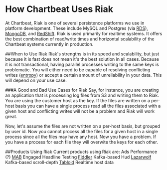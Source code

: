 <!--
{
"name": "chartbeat-riak",
"version" : "0.1",
"freshnessDate" : 2015-06-08,
"title" : "How Chartbeat Uses Riak",
"homepage" : "tango.outlearn.com",
"author" : "Nathan Potter",
"organization" : "Chartbeat",
"description": "An introduction to how we use Riak at Chartbeat"
}
-->

# How Chartbeat Uses Riak
At Chartbeat, Riak is one of several persistence platforms we use in platform development. These include MySQL and Postgres (via [RDS](http://aws.amazon.com/rds/)), [MongoDB](https://www.mongodb.org/), and [RedShift](http://aws.amazon.com/redshift/). Riak is used primarily for realtime systems. It offers the best combination of read/write times and horizontal scalability of the Chartbeat systems currently in production. 

##When to Use Riak
Riak's strengths is in its speed and scalability, but just because it is fast does not mean it's the best solution in all cases. Because it is not transactional, having parallel processes writing to the same keys is problematic. You will either need to be capable of resolving conflicting writes ([entropy](https://github.com/coderoshi/little_riak_book/blob/master/en/03-developers.md#entropy)) or accept a certain amount of unreliability in your data. This will depend on your use case.

###A Good and Bad Use Cases for Riak
Say, for instance, you are creating an application that is processing log files from S3 and writing them to Riak. You are using the customer host as the key. If the files are written on a per-host basis you can have a single process read all the files associated with a given host and conflicting writes will not be a problem and Riak will work great.

Now, let's assume the files are not written on a per-host basis, but grouped by user id. Now you cannot process all the files for a given host in a single process since all the files may have any host. Now you have a problem. If you have a process for each file they will overwite the keys for each other. 

##Products Using Riak
Current products using Riak are:
Ads Performance (?)
[MAB](https://github.com/chartbeat/chartbeat/tree/master/mab_testing) Engaged Headline Testing
[Fiddler](https://github.com/chartbeat/chartbeat/tree/master/fiddler) Kafka-based Hud
[Lazarwolf](https://github.com/chartbeat/chartbeat/tree/master/fiddler/lazarwolf) Kafka-based scroll-depth
[Tabloid](https://github.com/chartbeat/chartbeat/tree/master/tabloid) Realtime host data
